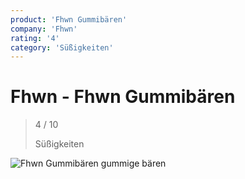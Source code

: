 ```yaml
---
product: 'Fhwn Gummibären'
company: 'Fhwn'
rating: '4'
category: 'Süßigkeiten'
---
```


# Fhwn - Fhwn Gummibären
>
> 4 / 10
>
> Süßigkeiten

![Fhwn Gummibären](./assets/fhwn-fhwn-gummibären-44c443df-c4ca-468b-ae3d-3c8b99d6ffb5.jpg)
gummige bären
